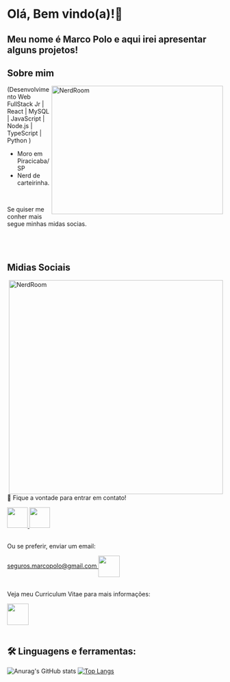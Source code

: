 # Olá, Bem vindo(a)!👋
## Meu nome é Marco Polo e aqui irei apresentar alguns projetos!
## Sobre mim

<img align="right" alt="NerdRoom" src="https://www.alura.com.br/artigos/assets/hello-world-em-varias-linguagens/imagem1.gif"  width="400px" height="300px"/>


(Desenvolvimento Web FullStack Jr | React | MySQL | JavaScript | Node.js | TypeScript | Python )

- Moro em Piracicaba/SP  
- Nerd de carteirinha.

<br/>

Se quiser me conher mais segue minhas midas socias.
<br/>
<br/>
<br/>
<br/>

## Midias Sociais

<img align="right" alt="NerdRoom" src="https://64.media.tumblr.com/fad698de81abf1f122ea815789e2d757/1ed9c10b867a1f1f-ca/s500x750/7ecc332ca2e0b210140d8f4b1ccfed85b0f7efb2.gifv"  width="500px"/>

💬 Fique a vontade para entrar em contato!

<a href="https://github.com/marcoPoloJr/" target="_blank">
  <img src="https://cdn.iconscout.com/icon/free/png-256/github-108-438008.png" width="48px" height="48px">
</a>
<a href="https://www.linkedin.com/in/marcopolojr/" target="_blank">
  <img src="https://i.ibb.co/Kx2GSrT/linkedin.png" width="48px" height="48px">
</a>
  <br/>
  <br/>
 
Ou se preferir, enviar um email:

<a href="mailto: seguros.marcopolo@gmail.com">
  seguros.marcopolo@gmail.com
	<img
			align="center"
			height="50"
			src="https://static-00.iconduck.com/assets.00/gmail-icon-509x512-ikquhn8l.png" />
	</a>
  <br/>
  <br/>

Veja meu Curriculum Vitae para mais informações:

<a href="https://github.com/marcoPoloJr/MarcoPoloJr/blob/main/Curriculo%20Marco%20Polo%20(1).pdf" target="_blank">
  <img
			align="center"
			height="50"
			src="https://cdn-icons-png.flaticon.com/512/6614/6614677.png" />
 </a> 
 <br/>
 <br/>






## 🛠 Linguagens e ferramentas:

![Anurag's GitHub stats](https://github-readme-stats.vercel.app/api?username=MarcoPoloJr&show_icons=true&theme=transparent)
[![Top Langs](https://github-readme-stats.vercel.app/api/top-langs/?username=MarcoPoloJr&layout=compact&theme=transparent)](https://github.com/anuraghazra/github-readme-stats)

